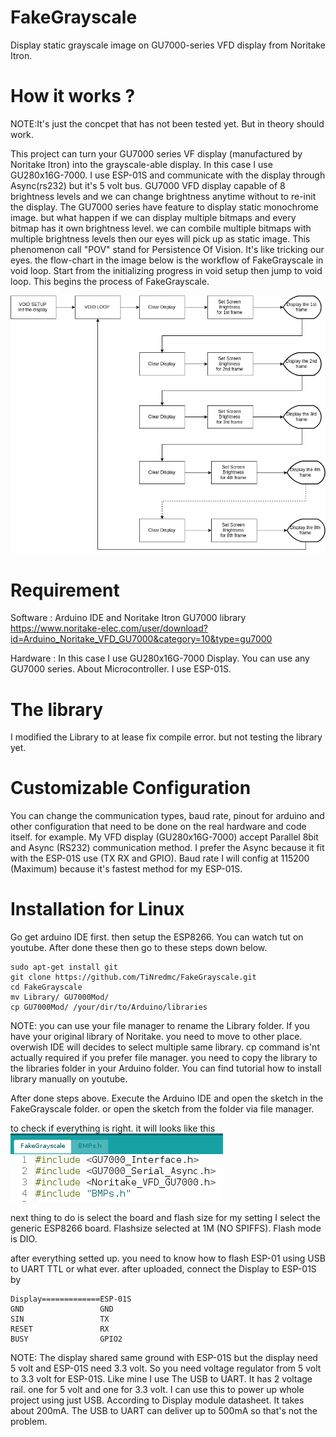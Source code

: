 # FakeGrayscale
Display static grayscale image on GU7000-series VFD display from Noritake Itron.

# How it works ? 

NOTE:It's just the concpet that has not been tested yet. But in theory should work.

This project can turn your GU7000 series VF display (manufactured by Noritake Itron) into the grayscale-able display. In this case I use GU280x16G-7000. I use ESP-01S and communicate with the display through Async(rs232) but it's 5 volt bus.
GU7000 VFD display capable of 8 brightness levels and we can change brightness anytime without to re-init the display. The GU7000 series have feature to display static monochrome image. but what happen if we can display multiple bitmaps and every bitmap has it own brightness level. we can combile multiple bitmaps with multiple brightness levels then our eyes will pick up as static image. This phenomenon call "POV" stand for Persistence Of Vision. It's like tricking our eyes. the flow-chart in the image below is the workflow of FakeGrayscale in void loop.
Start from the initializing progress in void setup then jump to void loop. This begins the process of FakeGrayscale. 

![alt text](https://raw.githubusercontent.com/TiNredmc/FakeGrayscale/master/Principles.png)


# Requirement

Software : 
Arduino IDE and Noritake Itron GU7000 library https://www.noritake-elec.com/user/download?id=Arduino_Noritake_VFD_GU7000&category=10&type=gu7000

Hardware :
In this case I use GU280x16G-7000 Display. You can use any GU7000 series. About Microcontroller. I use ESP-01S.

# The library

I modified the Library to at lease fix compile error. but not testing the library yet. 

# Customizable Configuration 

You can change the communication types, baud rate, pinout for arduino and other configuration that need to be done on the real hardware and code itself. for example. My VFD display (GU280x16G-7000) accept Parallel 8bit and Async (RS232) communication method. I prefer the Async because it fit with the ESP-01S use (TX RX and GPIO). Baud rate I will config at 115200 (Maximum) because it's fastest method for my ESP-01S.

# Installation for Linux
 
 Go get arduino IDE first. then setup the ESP8266. You can watch tut on youtube. After done these then go to these steps down below.
 ```
 sudo apt-get install git 
 git clone https://github.com/TiNredmc/FakeGrayscale.git
 cd FakeGrayscale
 mv Library/ GU7000Mod/ 
 cp GU7000Mod/ /your/dir/to/Arduino/libraries
 ```
NOTE: you can use your file manager to rename the Library folder. If you have your original library of Noritake. you need to move to other place. overwish IDE will decides to select multiple same library. cp command is'nt actually required if you prefer file manager. you need to copy the library to the libraries folder in your Arduino folder. You can find tutorial how to install library manually on youtube.

After done steps above. Execute the Arduino IDE and open the sketch in the FakeGrayscale folder. or open the sketch from the folder via file manager.

to check if everything is right. it will looks like this
![alt text](https://github.com/TiNredmc/FakeGrayscale/blob/master/raw/FGStut.png?raw=true)

next thing to do is select the board and flash size
for my setting I select the generic ESP8266 board. Flashsize selected at 1M (NO SPIFFS). Flash mode is DIO.

after everything setted up. you need to know how to flash ESP-01 using USB to UART TTL or what ever. after uploaded, connect the Display to ESP-01S by

```
Display=============ESP-01S
GND                 GND
SIN                 TX
RESET               RX
BUSY                GPIO2
```
NOTE: The display shared same ground with ESP-01S but the display need 5 volt and ESP-01S need 3.3 volt. So you need voltage regulator from 5 volt to 3.3 volt for ESP-01S. Like mine I use The USB to UART. It has 2 voltage rail. one for 5 volt and one for 3.3 volt. I can use this to power up whole project using just USB. According to Display module datasheet. It takes about 200mA. The USB to UART can deliver up to 500mA so that's not the problem.


